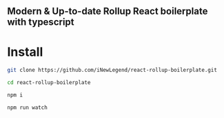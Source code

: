 ## Modern & Up-to-date Rollup React boilerplate with typescript
# Install

```bash
git clone https://github.com/iNewLegend/react-rollup-boilerplate.git
```

```bash
cd react-rollup-boilerplate
```

```bash
npm i
```

```bash
npm run watch
```
